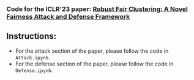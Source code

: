 ### Code for the ICLR'23 paper: [Robust Fair Clustering: A Novel Fairness Attack and Defense Framework](https://arxiv.org/pdf/2210.01953.pdf)

## Instructions:
- For the attack section of the paper, please follow the code in `Attack.ipynb`.
- For the defense section of the paper, please follow the code in `Defense.ipynb`.

